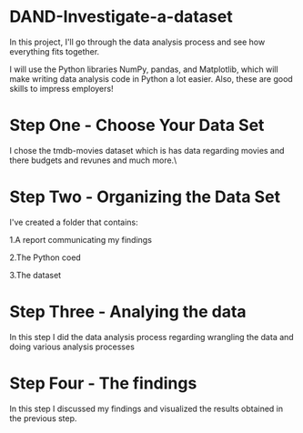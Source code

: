 # DAND-Investigate-a-dataset
In this project, I'll go through the data analysis process and see how everything fits together. 

I will use the Python libraries NumPy, pandas, and Matplotlib, which will make writing data analysis code in Python a lot easier. Also, these are good skills to impress employers!

# Step One - Choose Your Data Set

I chose the tmdb-movies dataset which is has data regarding movies and there budgets and revunes and much more.\

# Step Two - Organizing the Data Set

I've created a folder that contains:

1.A report communicating my findings

2.The Python coed

3.The dataset

# Step Three - Analying the data

In this step I did the data analysis process regarding wrangling the data and doing various analysis processes

# Step Four - The findings

In this step I discussed my findings and visualized the results obtained in the previous step.
